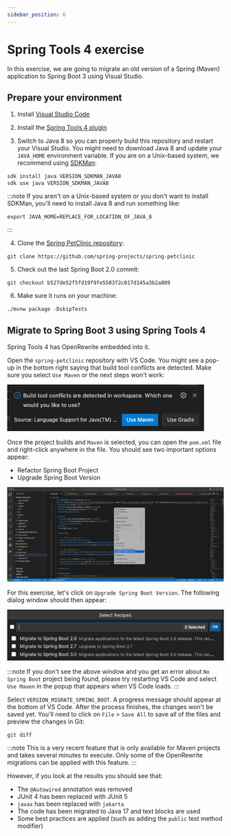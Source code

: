 ```yaml
---
sidebar_position: 6
---
```

# Spring Tools 4 exercise

In this exercise, we are going to migrate an old version of a Spring (Maven) application to Spring Boot 3 using Visual
Studio.

## Prepare your environment

1. Install [Visual Studio Code](https://code.visualstudio.com/)

2. Install the [Spring Tools 4 plugin](https://spring.io/tools)

3. Switch to Java 8 so you can properly build this repository and restart your Visual Studio. You might need to download
   Java 8 and update your `JAVA_HOME` environment variable. If you are on a Unix-based system, we recommend
   using [SDKMan](https://sdkman.io/):

```shell
sdk install java VERSION_SDKMAN_JAVA8
sdk use java VERSION_SDKMAN_JAVA8
```

:::note
If you aren't on a Unix-based system or you don't want to install SDKMan, you'll need to install Java 8 and run
  something like:

```shell
export JAVA_HOME=REPLACE_FOR_LOCATION_OF_JAVA_8
```
:::

4. Clone the [Spring PetClinic repository](https://github.com/spring-projects/spring-petclinic):

```shell
git clone https://github.com/spring-projects/spring-petclinic
```

5. Check out the last Spring Boot 2.0 commit:

```shell
git checkout b527de52f5fd19f9fe550372c017d145a3b2a809
```

6. Make sure it runs on your machine:

```shell
./mvnw package -DskipTests
``` 

## Migrate to Spring Boot 3 using Spring Tools 4

Spring Tools 4 has OpenRewrite embedded into it.

Open the `spring-petclinic` repository with VS Code. You might see a pop-up in the bottom right saying that build tool
conflicts are detected. Make sure you select `Use Maven` or the next steps won't work:

![](maven-popup.png)

Once the project builds and `Maven` is selected, you can open the `pom.xml` file and right-click anywhere in the file.
You should see two important options appear:

* Refactor Spring Boot Project
* Upgrade Spring Boot Version

![Visual Studio Dialog](context-menu-options.png)

For this exercise, let's click on `Upgrade Spring Boot Version`. The following dialog window should then appear:

![Migration options](migration-options.png)

:::note
If you don't see the above window and you get an error about `No Spring Boot` project being found, please try restarting
VS Code and select `Use Maven` in the popup that appears when VS Code loads.
:::

Select `VERSION_MIGRATE_SPRING_BOOT`. A progress message should appear at the bottom of VS Code. After the process
finishes, the changes won't be saved yet. You'll need to click on `File` > `Save All` to save all of the files and
preview the changes in Git:

```shell
git diff
```

:::note
This is a very recent feature that is only available for Maven projects and takes several minutes to execute. Only some
of the OpenRewrite migrations can be applied with this feature.
:::

However, if you look at the results you should see that:

* The `@Autowired` annotation was removed
* JUnit 4 has been replaced with JUnit 5
* `javax` has been replaced with `jakarta`
* The code has been migrated to Java 17 and text blocks are used
* Some best practices are applied (such as adding the `public` test method modifier)
   
